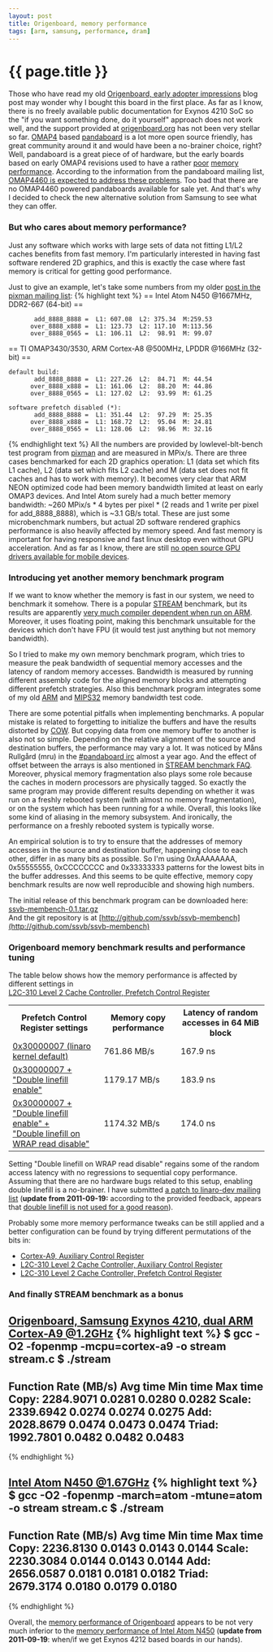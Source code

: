 ```yaml
---
layout: post
title: Origenboard, memory performance
tags: [arm, samsung, performance, dram]
---
```


{{ page.title }}
================

Those who have read my old
[Origenboard, early adopter impressions](http://ssvb.github.com/2011/07/30/origenboard-early-adopter.html)
blog post may wonder why I bought this board in the first place. As far as I know, there is no
freely available public documentation for Exynos 4210 SoC so the "if you want something done, do
it yourself" approach does not work well, and the support provided at
[origenboard.org](http://www.origenboard.org/) has not been very stellar so far.
[OMAP4](http://focus.ti.com/general/docs/wtbu/wtbuproductcontent.tsp?contentId=53243&navigationId=12843&templateId=6123)
based [pandaboard](http://pandaboard.org/) is a lot more open source friendly, has great community
around it and would have been a no-brainer choice, right?
Well, pandaboard is a great piece of of hardware, but the early boards based on early OMAP4 revisions
used to have a rather
[poor](http://computerarch.com/log/2011/03/01/pandaboard/)
[memory](http://groups.google.com/group/pandaboard/browse_thread/thread/24d80cc66f52b789/b977c1ee5eb5a78c?#b977c1ee5eb5a78c)
[performance](http://groups.google.com/group/pandaboard/browse_thread/thread/2d4d82eb530e8195).
According to the information from the pandaboard mailing list, [OMAP4460 is expected to address these problems](http://groups.google.com/group/pandaboard/msg/dfd2d2e1336d435b).
Too bad that there are no OMAP4460 powered pandaboards available for sale yet. And that's why I decided to check the new alternative
solution from Samsung to see what they can offer.

### But who cares about memory performance?

Just any software which works with large sets of data not fitting L1/L2 caches
benefits from fast memory. I'm particularly interested in having fast software
rendered 2D graphics, and this is exactly the case where fast memory is
critical for getting good performance.

Just to give an example, let's take some numbers from my older
[post in the pixman mailing list](http://www.mail-archive.com/pixman@lists.freedesktop.org/msg00695.html):
{% highlight text %}
== Intel Atom N450 @1667MHz, DDR2-667 (64-bit) ==

           add_8888_8888 =  L1: 607.08  L2: 375.34  M:259.53
          over_8888_x888 =  L1: 123.73  L2: 117.10  M:113.56
          over_8888_0565 =  L1: 106.11  L2:  98.91  M: 99.07

== TI OMAP3430/3530, ARM Cortex-A8 @500MHz, LPDDR @166MHz (32-bit) ==

    default build:
           add_8888_8888 =  L1: 227.26  L2:  84.71  M: 44.54
          over_8888_x888 =  L1: 161.06  L2:  88.20  M: 44.86
          over_8888_0565 =  L1: 127.02  L2:  93.99  M: 61.25

    software prefetch disabled (*):
           add_8888_8888 =  L1: 351.44  L2:  97.29  M: 25.35
          over_8888_x888 =  L1: 168.72  L2:  95.04  M: 24.81
          over_8888_0565 =  L1: 128.06  L2:  98.96  M: 32.16
{% endhighlight text %}
All the numbers are provided by lowlevel-blt-bench test program from [pixman](http://pixman.org/)
and are measured in MPix/s.
There are three cases benchmarked for each 2D graphics operation: L1 (data set which fits L1 cache),
L2 (data set which fits L2 cache) and M (data set does not fit caches and has to work with memory).
It becomes very clear that ARM NEON optimized code had been memory bandwidth limited at least on
early OMAP3 devices. And Intel Atom surely had a much better memory bandwidth:
~260 MPix/s * 4 bytes per pixel * (2 reads and 1 write per pixel for add_8888_8888), which is ~3.1 GB/s
total. These are just some microbenchmark numbers, but actual 2D software rendered graphics performance
is also heavily affected by memory speed. And fast memory is important for having responsive
and fast linux desktop even without GPU acceleration. And as far as I know, there are still
[no open source GPU drivers available for mobile devices](http://www.phoronix.com/scan.php?page=news_item&px=OTgyMA).

### Introducing yet another memory benchmark program

If we want to know whether the memory is fast in our system, we need to benchmark it somehow.
There is a popular [STREAM](http://www.cs.virginia.edu/stream/FTP/Code/stream.c) benchmark,
but its results are apparently
[very much compiler dependent when run on ARM](http://groups.google.com/group/pandaboard/msg/1e5f08c949d4bf5d).
Moreover, it uses floating point, making this benchmark unsuitable for
the devices which don't have FPU (it would test just anything but not memory bandwidth).

So I tried to make my own memory benchmark program, which tries to measure the peak
bandwidth of sequential memory accesses and the latency of random memory accesses.
Bandwidth is measured by running different assembly code for the aligned memory blocks
and attempting different prefetch strategies. Also this benchmark program integrates
some of my old [ARM](http://permalink.gmane.org/gmane.comp.graphics.pixman/1104) and
[MIPS32](http://permalink.gmane.org/gmane.comp.graphics.pixman/1026) memory bandwidth
test code.

There are some potential pitfalls when implementing benchmarks. A popular mistake is
related to forgetting to initialize the buffers and have the results distorted by [COW](http://en.wikipedia.org/wiki/Copy-on-write).
But copying data from one memory buffer to another is also not so simple. Depending
on the relative alignment of the source and destination buffers, the
performance may vary a lot. It was noticed by
Måns Rullgård
(mru)
in the [#pandaboard irc](http://pandaboard.org/pbirclogs/index.php?date=2010-11-04#T21:52:53) almost a year ago. And
the effect of offset between the arrays is also mentioned in [STREAM benchmark FAQ](http://www.cs.virginia.edu/stream/ref.html).
Moreover, physical memory fragmentation also plays
some role because the caches in modern processors are physically tagged. So exactly
the same program may provide different results depending on whether it was run on
a freshly rebooted system (with almost no memory fragmentation), or on the system
which has been running for a while. Overall, this looks like some kind of aliasing in the
memory subsystem. And ironically, the performance on a freshly rebooted system
is typically worse.

An empirical solution is to try to ensure that the addresses
of memory accesses in the source and destination buffer, happening close
to each other, differ in as many bits as possible. So I'm using 0xAAAAAAAA,
0x55555555, 0xCCCCCCCC and 0x33333333 patterns for the lowest bits
in the buffer addresses. And this seems to be quite effective, memory copy
benchmark results are now well reproducible and showing high numbers.

The initial release of this benchmark program can be downloaded here: [ssvb-membench-0.1.tar.gz](http://github.com/downloads/ssvb/ssvb-membench/ssvb-membench-0.1.tar.gz)<br>
And the git repository is at [http://github.com/ssvb/ssvb-membench](http://github.com/ssvb/ssvb-membench)

### Origenboard memory benchmark results and performance tuning

The table below shows how the memory performance is affected by different settings in<br>
<a href="http://infocenter.arm.com/help/topic/com.arm.doc.ddi0246f/CHDHIECI.html">L2C-310 Level 2 Cache Controller, Prefetch Control Register</a>
<table>
<th>Prefetch Control Register settings
<th>Memory copy performance
<th>Latency of random accesses in 64 MiB block
<tr><td><a href="http://ssvb.github.com/files/2011-09-13/origen-membench-1.txt">0x30000007 (linaro kernel default)</a>
<td>761.86 MB/s<td>167.9 ns
<tr><td><a href="http://ssvb.github.com/files/2011-09-13/origen-membench-2.txt">0x30000007 + "Double linefill enable"</a>
<td>1179.17 MB/s<td>183.9 ns
<tr><td><a href="http://ssvb.github.com/files/2011-09-13/origen-membench-3.txt">0x30000007 + "Double linefill enable" +<br>"Double linefill on WRAP read disable"</a>
<td>1174.32 MB/s<td>174.0 ns
</table>

Setting "Double linefill on WRAP read disable" regains some of the random access
latency with no regressions to sequential copy performance. Assuming that there are
no hardware bugs related to this setup, enabling double linefill is a no-brainer.
I have submitted [a patch to linaro-dev mailing list](http://lists.linaro.org/pipermail/linaro-dev/2011-September/007462.html)
(<b>update from 2011-09-19:</b> according to the provided feedback, appears that [double linefill is not used for a good reason](http://lists.linaro.org/pipermail/linaro-dev/2011-September/007506.html)).

Probably some more memory performance tweaks can be still applied and
a better configuration can be found by trying different permutations
of the bits in:

* [Cortex-A9, Auxiliary Control Register](http://infocenter.arm.com/help/topic/com.arm.doc.ddi0388g/CIHCHFCG.html)
* [L2C-310 Level 2 Cache Controller, Auxiliary Control Register](http://infocenter.arm.com/help/topic/com.arm.doc.ddi0246f/Beifcidc.html)
* [L2C-310 Level 2 Cache Controller, Prefetch Control Register](http://infocenter.arm.com/help/topic/com.arm.doc.ddi0246f/CHDHIECI.html)


### And finally STREAM benchmark as a bonus

[Origenboard, Samsung Exynos 4210, dual ARM Cortex-A9 @1.2GHz](http://ssvb.github.com/files/2011-09-13/stream-origen.txt)
{% highlight text %}
$ gcc -O2 -fopenmp -mcpu=cortex-a9 -o stream stream.c
$ ./stream
-------------------------------------------------------------
Function      Rate (MB/s)   Avg time     Min time     Max time
Copy:        2284.9071       0.0281       0.0280       0.0282
Scale:       2339.6942       0.0274       0.0274       0.0275
Add:         2028.8679       0.0474       0.0473       0.0474
Triad:       1992.7801       0.0482       0.0482       0.0483
-------------------------------------------------------------
{% endhighlight %}

[Intel Atom N450 @1.67GHz](http://ssvb.github.com/files/2011-09-13/stream-atom.txt)
{% highlight text %}
$ gcc -O2 -fopenmp -march=atom -mtune=atom -o stream stream.c
$ ./stream
-------------------------------------------------------------
Function      Rate (MB/s)   Avg time     Min time     Max time
Copy:        2236.8130       0.0143       0.0143       0.0144
Scale:       2230.3084       0.0144       0.0143       0.0144
Add:         2656.0587       0.0181       0.0181       0.0182
Triad:       2679.3174       0.0180       0.0179       0.0180
-------------------------------------------------------------
{% endhighlight %}

Overall, the [memory performance of Origenboard](http://ssvb.github.com/files/2011-09-13/origen-membench-3.txt)
appears to be not very much inferior to the [memory performance of Intel Atom N450](http://ssvb.github.com/files/2011-09-13/atom-membench.txt)
(<b>update from 2011-09-19</b>: when/if we get Exynos 4212 based boards in our hands).
